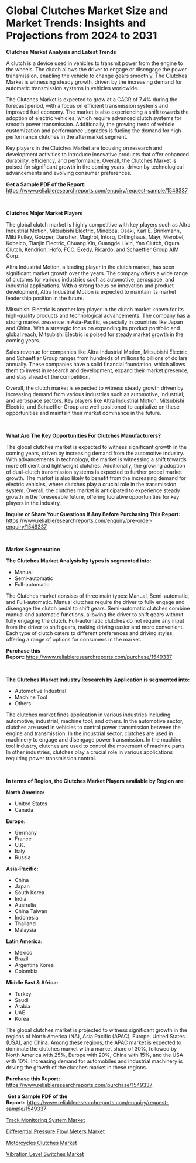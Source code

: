 <p><h1>Global Clutches Market Size and Market Trends: Insights and Projections from 2024 to 2031</h1></p><p><strong>Clutches Market Analysis and Latest Trends</strong></p>
<p><p>A clutch is a device used in vehicles to transmit power from the engine to the wheels. The clutch allows the driver to engage or disengage the power transmission, enabling the vehicle to change gears smoothly. The Clutches Market is witnessing steady growth, driven by the increasing demand for automatic transmission systems in vehicles worldwide.</p><p>The Clutches Market is expected to grow at a CAGR of 7.4% during the forecast period, with a focus on efficient transmission systems and improved fuel economy. The market is also experiencing a shift towards the adoption of electric vehicles, which require advanced clutch systems for smooth power transmission. Additionally, the growing trend of vehicle customization and performance upgrades is fueling the demand for high-performance clutches in the aftermarket segment.</p><p>Key players in the Clutches Market are focusing on research and development activities to introduce innovative products that offer enhanced durability, efficiency, and performance. Overall, the Clutches Market is poised for significant growth in the coming years, driven by technological advancements and evolving consumer preferences.</p></p>
<p><strong>Get a Sample PDF of the Report:&nbsp;</strong> <a href="https://www.reliableresearchreports.com/enquiry/request-sample/1549337">https://www.reliableresearchreports.com/enquiry/request-sample/1549337</a></p>
<p>&nbsp;</p>
<p><strong>Clutches Major Market Players</strong></p>
<p><p>The global clutch market is highly competitive with key players such as Altra Industrial Motion, Mitsubishi Electric, Minebea, Osaki, Karl E. Brinkmann, Miki Pulley, Goizper, Danaher, Magtrol, Intorq, Ortlinghaus, Mayr, Merobel, Kobelco, Tianjin Electric, Chuang Xin, Guangde Lixin, Yan Clutch, Ogura Clutch, Kendrion, Hofo, FCC, Exedy, Ricardo, and Schaeffler Group AIM Corp.</p><p>Altra Industrial Motion, a leading player in the clutch market, has seen significant market growth over the years. The company offers a wide range of clutches for various industries such as automotive, aerospace, and industrial applications. With a strong focus on innovation and product development, Altra Industrial Motion is expected to maintain its market leadership position in the future.</p><p>Mitsubishi Electric is another key player in the clutch market known for its high-quality products and technological advancements. The company has a strong market presence in Asia-Pacific, especially in countries like Japan and China. With a strategic focus on expanding its product portfolio and global reach, Mitsubishi Electric is poised for steady market growth in the coming years.</p><p>Sales revenue for companies like Altra Industrial Motion, Mitsubishi Electric, and Schaeffler Group ranges from hundreds of millions to billions of dollars annually. These companies have a solid financial foundation, which allows them to invest in research and development, expand their market presence, and stay ahead of the competition.</p><p>Overall, the clutch market is expected to witness steady growth driven by increasing demand from various industries such as automotive, industrial, and aerospace sectors. Key players like Altra Industrial Motion, Mitsubishi Electric, and Schaeffler Group are well-positioned to capitalize on these opportunities and maintain their market dominance in the future.</p></p>
<p>&nbsp;</p>
<p><strong>What Are The Key Opportunities For Clutches Manufacturers?</strong></p>
<p><p>The global clutches market is expected to witness significant growth in the coming years, driven by increasing demand from the automotive industry. With advancements in technology, the market is witnessing a shift towards more efficient and lightweight clutches. Additionally, the growing adoption of dual-clutch transmission systems is expected to further propel market growth. The market is also likely to benefit from the increasing demand for electric vehicles, where clutches play a crucial role in the transmission system. Overall, the clutches market is anticipated to experience steady growth in the foreseeable future, offering lucrative opportunities for key players in the industry.</p></p>
<p><strong>Inquire or Share Your Questions If Any Before Purchasing This Report:</strong> <a href="https://www.reliableresearchreports.com/enquiry/pre-order-enquiry/1549337">https://www.reliableresearchreports.com/enquiry/pre-order-enquiry/1549337</a></p>
<p>&nbsp;</p>
<p><strong>Market Segmentation</strong></p>
<p><strong>The Clutches Market Analysis by types is segmented into:</strong></p>
<p><ul><li>Manual</li><li>Semi-automatic</li><li>Full-automatic</li></ul></p>
<p><p>The Clutches market consists of three main types: Manual, Semi-automatic, and Full-automatic. Manual clutches require the driver to fully engage and disengage the clutch pedal to shift gears. Semi-automatic clutches combine manual and automatic functions, allowing the driver to shift gears without fully engaging the clutch. Full-automatic clutches do not require any input from the driver to shift gears, making driving easier and more convenient. Each type of clutch caters to different preferences and driving styles, offering a range of options for consumers in the market.</p></p>
<p><strong>Purchase this Report:&nbsp;</strong><a href="https://www.reliableresearchreports.com/purchase/1549337">https://www.reliableresearchreports.com/purchase/1549337</a></p>
<p>&nbsp;</p>
<p><strong>The Clutches Market Industry Research by Application is segmented into:</strong></p>
<p><ul><li>Automotive Industrial</li><li>Machine Tool</li><li>Others</li></ul></p>
<p><p>The clutches market finds application in various industries including automotive, industrial, machine tool, and others. In the automotive sector, clutches are used in vehicles to control power transmission between the engine and transmission. In the industrial sector, clutches are used in machinery to engage and disengage power transmission. In the machine tool industry, clutches are used to control the movement of machine parts. In other industries, clutches play a crucial role in various applications requiring power transmission control.</p></p>
<p>&nbsp;</p>
<p><strong>In terms of Region, the Clutches Market Players available by Region are:</strong></p>
<p>
    <p> <strong> North America: </strong>
        <ul>
            <li>United States</li>
            <li>Canada</li>
        </ul>
        </p> 
    <p> <strong> Europe: </strong>
        <ul>
            <li>Germany</li>
            <li>France</li>
            <li>U.K.</li>
            <li>Italy</li>
            <li>Russia</li>
        </ul>
        </p> 
    <p> <strong> Asia-Pacific: </strong>
        <ul>
            <li>China</li>
            <li>Japan</li>
            <li>South Korea</li>
            <li>India</li>
            <li>Australia</li>
            <li>China Taiwan</li>
            <li>Indonesia</li>
            <li>Thailand</li>
            <li>Malaysia</li>
        </ul>
        </p> 
    <p> <strong> Latin America: </strong>
        <ul>
            <li>Mexico</li>
            <li>Brazil</li>
            <li>Argentina Korea</li>
            <li>Colombia</li>
        </ul>
        </p> 
    <p> <strong> Middle East & Africa: </strong>
        <ul>
            <li>Turkey</li>
            <li>Saudi</li>
            <li>Arabia</li>
            <li>UAE</li>
            <li>Korea</li>
        </ul>
    </p>
    </p>
<p><p>The global clutches market is projected to witness significant growth in the regions of North America (NA), Asia Pacific (APAC), Europe, United States (USA), and China. Among these regions, the APAC market is expected to dominate the clutches market with a market share of 30%, followed by North America with 25%, Europe with 20%, China with 15%, and the USA with 10%. Increasing demand for automobiles and industrial machinery is driving the growth of the clutches market in these regions.</p></p>
<p><strong>Purchase this Report: </strong><a href="https://www.reliableresearchreports.com/purchase/1549337">https://www.reliableresearchreports.com/purchase/1549337</a></p>
<p>&nbsp;<strong>Get a Sample PDF of the Report:&nbsp;&nbsp;</strong><a href="https://www.reliableresearchreports.com/enquiry/request-sample/1549337">https://www.reliableresearchreports.com/enquiry/request-sample/1549337</a></p>
<p><strong></strong></p>
<p><p><a href="https://github.com/jerrycopelandthomaswsqd8q/Market-Research-Report-List-1/blob/main/track-monitoring-system-market.md">Track Monitoring System Market</a></p><p><a href="https://issuu.com/reportprime-2/docs/differential-pressure-flow-meters-market-size-2030">Differential Pressure Flow Meters Market</a></p><p><a href="https://github.com/brenzgnarento/Market-Research-Report-List-1/blob/main/motorcycles-clutches-market.md">Motorcycles Clutches Market</a></p><p><a href="https://issuu.com/reportprime-2/docs/vibration-level-switches-market-size-2030.pptx">Vibration Level Switches Market</a></p></p>